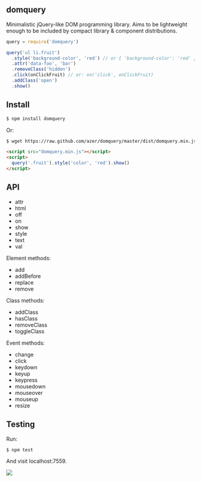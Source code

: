 ## domquery

Minimalistic jQuery-like DOM programming library. Aims to be lightweight enough to be included by compact library & component distributions.

```js
query = require('domquery')

query('ul li.fruit')
  .style('background-color', 'red') // or { 'background-color': 'red' }
  .attr('data-foo', 'bar')
  .removeClass('hidden')
  .click(onClickFruit) // or: on('click', onClickFruit)
  .addClass('open')
  .show()
```

## Install

```bash
$ npm install domquery
```

Or:

```bash
$ wget https://raw.github.com/azer/domquery/master/dist/domquery.min.js
```

```html
<script src="domquery.min.js"></script>
<script>
  query('.fruit').style('color', 'red').show()
</script>
```

## API

* attr
* html
* off
* on
* show
* style
* text
* val

Element methods:

* add
* addBefore
* replace
* remove

Class methods:

* addClass
* hasClass
* removeClass
* toggleClass

Event methods:

* change
* click
* keydown
* keyup
* keypress
* mousedown
* mouseover
* mouseup
* resize

## Testing

Run:

```bash
$ npm test
```

And visit localhost:7559.

![](https://dl.dropboxusercontent.com/s/ofqr0ha1all2nbl/npmel_30.jpg)

